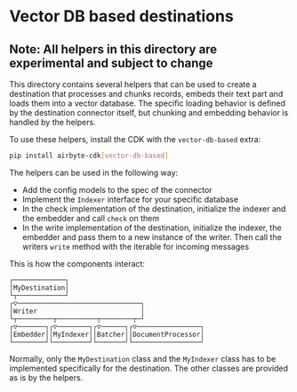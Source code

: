# Vector DB based destinations

## Note: All helpers in this directory are experimental and subject to change

This directory contains several helpers that can be used to create a destination that processes and chunks records, embeds their text part and loads them into a vector database.
The specific loading behavior is defined by the destination connector itself, but chunking and embedding behavior is handled by the helpers.

To use these helpers, install the CDK with the `vector-db-based` extra:

```bash
pip install airbyte-cdk[vector-db-based]
```


The helpers can be used in the following way:
* Add the config models to the spec of the connector
* Implement the `Indexer` interface for your specific database
* In the check implementation of the destination, initialize the indexer and the embedder and call `check` on them
* In the write implementation of the destination, initialize the indexer, the embedder and pass them to a new instance of the writer. Then call the writers `write` method with the iterable for incoming messages

This is how the components interact:

```text
┌─────────────┐                        
│MyDestination│                        
└┬────────────┘                        
┌▽───────────────────────────────┐                
│Writer                          │                
└┬─────────┬──────────┬────────┬─┘                
┌▽───────┐┌▽────────┐┌▽──────┐┌▽────────────────┐
│Embedder││MyIndexer││Batcher││DocumentProcessor│
└────────┘└─────────┘└───────┘└─────────────────┘
```

Normally, only the `MyDestination` class and the `MyIndexer` class has to be implemented specifically for the destination. The other classes are provided as is by the helpers.